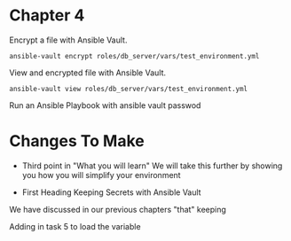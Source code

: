 # Chapter 4

Encrypt a file with Ansible Vault.
```
ansible-vault encrypt roles/db_server/vars/test_environment.yml
```
View and encrypted file with Ansible Vault.
```
ansible-vault view roles/db_server/vars/test_environment.yml
```
Run an Ansible Playbook with ansible vault passwod
















# Changes To Make
- Third point in "What you will learn"
We will take this further by showing you how you will simplify your environment

- First Heading
Keeping Secrets with Ansible Vault

We have discussed in our previous chapters "that" keeping

Adding in task 5 to load the variable

